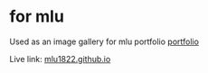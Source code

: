 # for mlu

Used as an image gallery for mlu portfolio
[portfolio](margaretlu.com)

Live link: [mlu1822.github.io](mlu1822.github.io)
